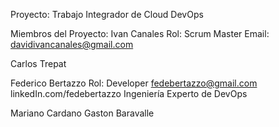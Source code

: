 Proyecto: Trabajo Integrador de Cloud DevOps

Miembros del Proyecto:
Ivan Canales
Rol: Scrum Master
Email: davidivancanales@gmail.com

Carlos Trepat

Federico Bertazzo
Rol: Developer
fedebertazzo@gmail.com
linkedIn.com/fedebertazzo
Ingeniería
Experto de DevOps

Mariano Cardano
Gaston Baravalle
